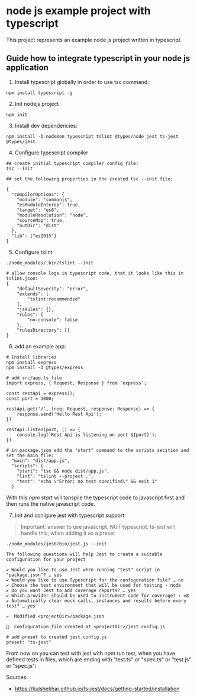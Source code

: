 <h1>node js example project with typescript</h1>
This project represents an example node js project written in typescript.

<h2>Guide how to integrate typescript in your node js application</h2>

1. Install typescript globally in order to use tsc command:

```
npm install typescript -g
```

2. Init nodejs project

```
npm init

```

3. Install dev dependencies:

```
npm install -D nodemon typescript tslint @types/node jest ts-jest @types/jest
```

4. Configure typescript compiler

```
## create initial typescript compiler config file:
tsc --init

## set the following properties in the created tsc --init file:

{
  "compilerOptions": {
    "module": "commonjs",
    "esModuleInterop": true,
    "target": "es6",
    "moduleResolution": "node",
    "sourceMap": true,
    "outDir": "dist"
  },
  "lib": ["es2015"]
}
```

5. Configure tslint

```
./node_modules/.bin/tslint --init

# allow console logs in typescript code, that it looks like this in tslint.json:
{
    "defaultSeverity": "error",
    "extends": [
        "tslint:recommended"
    ],
    "jsRules": {},
    "rules": {
        "no-console": false
    },
    "rulesDirectory": []
}
```

6. add an example app:

```
# Install libraries
npm install express
npm install -D @types/express

# add src/app.ts file
import express, { Request, Response } from 'express';

const restApi = express();
const port = 3000;

restApi.get('/', (req: Request, response: Response) => {
    response.send('Hello Rest Api');
})

restApi.listen(port, () => {
    console.log(`Rest Api is listening on port ${port}`);
})

# in package.json add the "start" command to the scripts secition and set the main file:
  "main": "dist/app.js",
  "scripts": {
    "start": "tsc && node dist/app.js",
    "lint": "tslint --project .",
    "test": "echo \"Error: no test specified\" && exit 1"
  }
```
With this <i>npm start</i> will tanspile the typescript code to javascript first and then  runs the native javascript code.


7) Init and conigure jest with typescript support:
> Important: answer to use javascript, NOT typescript. ts-jest will handle this, when adding it as a preset

~~~
./node_modules/jest/bin/jest.js --init

The following questions will help Jest to create a suitable configuration for your project

✔ Would you like to use Jest when running "test" script in "package.json"? … yes
✔ Would you like to use Typescript for the configuration file? … no 
✔ Choose the test environment that will be used for testing › node
✔ Do you want Jest to add coverage reports? … yes
✔ Which provider should be used to instrument code for coverage? › v8
✔ Automatically clear mock calls, instances and results before every test? … yes

✏️  Modified <projectDir>/package.json

📝  Configuration file created at <projectDir>/jest.config.js

# add preset to created jest.config.js
preset: "ts-jest"
~~~
From now on you can test with jest with npm run test, when you have defined tests in files, which are ending with "test.ts" or "spec.ts" or "test.js" or "spec.js": 


Sources:
- https://kulshekhar.github.io/ts-jest/docs/getting-started/installation
